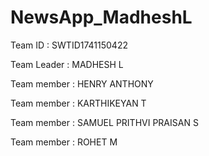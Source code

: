 # NewsApp_MadheshL

Team ID : SWTID1741150422

Team Leader : MADHESH L

Team member : HENRY ANTHONY

Team member : KARTHIKEYAN T

Team member : SAMUEL PRITHVI PRAISAN S

Team member : ROHET M
